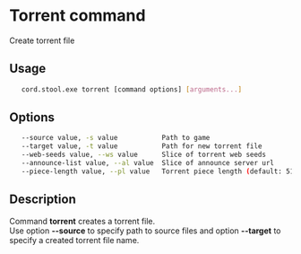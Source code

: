 # Torrent command
   Create torrent file

## Usage
```sh
   cord.stool.exe torrent [command options] [arguments...]
```

## Options
```sh
   --source value, -s value           Path to game
   --target value, -t value           Path for new torrent file
   --web-seeds value, --ws value      Slice of torrent web seeds
   --announce-list value, --al value  Slice of announce server url
   --piece-length value, --pl value   Torrent piece length (default: 512)
```

## Description
   Command **torrent** creates a torrent file.</br>
   Use option **--source** to specify path to source files and option **--target** to specify a created torrent file name.
